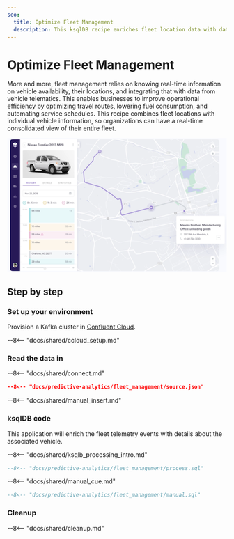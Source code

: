 ```yaml
---
seo:
  title: Optimize Fleet Management
  description: This ksqlDB recipe enriches fleet location data with data about each vehicle for a real-time view of consolidated information on the entire fleet.
---
```


# Optimize Fleet Management

More and more, fleet management relies on knowing real-time information on vehicle availability, their locations, and integrating that with data from vehicle telematics. This enables businesses to improve operational efficiency by optimizing travel routes, lowering fuel consumption, and automating service schedules. This recipe combines fleet locations with individual vehicle information, so organizations can have a real-time consolidated view of their entire fleet.

![fleet management](../../img/fleet.png)

## Step by step

### Set up your environment

Provision a Kafka cluster in [Confluent Cloud](https://www.confluent.io/confluent-cloud/tryfree/?utm_source=github&utm_medium=ksqldb_recipes&utm_campaign=fleet_management).

--8<-- "docs/shared/ccloud_setup.md"

### Read the data in

--8<-- "docs/shared/connect.md"

```json
--8<-- "docs/predictive-analytics/fleet_management/source.json"
```

--8<-- "docs/shared/manual_insert.md"

### ksqlDB code

This application will enrich the fleet telemetry events with details about the associated vehicle.

--8<-- "docs/shared/ksqlb_processing_intro.md"

```sql
--8<-- "docs/predictive-analytics/fleet_management/process.sql"
```

--8<-- "docs/shared/manual_cue.md"

```sql
--8<-- "docs/predictive-analytics/fleet_management/manual.sql"
```

### Cleanup

--8<-- "docs/shared/cleanup.md"
